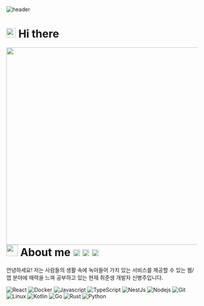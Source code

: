 ![header](https://capsule-render.vercel.app/api?type=egg&color=gradient&height=140&section=header&text=~%24%20Juraffe%2C%20World!&fontSize=50)

# <img src="https://media.giphy.com/media/hvRJCLFzcasrR4ia7z/giphy.gif" width="25px"> Hi there

<img align="right" width="520" src="https://github-profile-summary-cards.vercel.app/api/cards/profile-details?username=aid95&theme=vue" />

# <img src="https://emojis.slackmojis.com/emojis/images/1531849430/4246/blob-sunglasses.gif?1531849430" width="30"/> About me <a href="https://www.notion.so/juraffe/76e0aa9754114e7880bc586da4c44027" target="_blank" rel="noopener noreferrer"><img alt="Notion" src="https://raw.githubusercontent.com/simple-icons/simple-icons/develop/icons/notion.svg" width="18px" height="18px" /></a> <a href="https://www.facebook.com/byeonju.lion.99/" target="_blank" rel="noopener noreferrer"><img alt="Notion" src="https://raw.githubusercontent.com/simple-icons/simple-icons/develop/icons/facebook.svg" width="18px" height="18px" /></a> <a href="https://open.kakao.com/o/sh4yJOac" target="_blank" rel="noopener noreferrer"><img alt="Notion" src="https://raw.githubusercontent.com/simple-icons/simple-icons/develop/icons/kakaotalk.svg" width="18px" height="18px" /></a>

안녕하세요! 저는 사람들의 생활 속에 녹아들어 가치 있는 서비스를 제공할 수 있는 웹/앱 분야에 매력을 느껴 공부하고 있는 현재 취준생 개발자 신병주입니다.

<p>
<img alt="React" src="https://img.shields.io/badge/React-20232A?style=flat-square&logo=react&logoColor=61DAFB" />
<img alt="Docker" src="https://img.shields.io/badge/-Docker-46a2f1?style=flat-square&logo=docker&logoColor=white" />
<img alt="Javascript" src="https://img.shields.io/badge/JavaScript-F7DF1E?style=flat-square&logo=javascript&logoColor=black" />
<img alt="TypeScript" src="https://img.shields.io/badge/-TypeScript-007ACC?style=flat-square&logo=typescript&logoColor=white" />
<img alt="NestJs" src="https://img.shields.io/badge/-NestJs-ea2845?style=flat-square&logo=nestjs&logoColor=white" />
<img alt="Nodejs" src="https://img.shields.io/badge/-NodeJs-43853d?style=flat-square&logo=Node.js&logoColor=white" />
<img alt="Git" src="https://img.shields.io/badge/-Git-F05032?style=flat-square&logo=git&logoColor=white" />
<img alt="Linux" src="https://img.shields.io/badge/-Linux-FCC624?style=flat-square&logo=linux&logoColor=white" />
<img alt="Kotlin" src="https://img.shields.io/badge/Kotlin-0095D5?&style=flat-square&logo=kotlin&logoColor=white" />
<img alt="Go" src="https://img.shields.io/badge/Go-00ADD8?style=flat-square&logo=go&logoColor=white" />
<img alt="Rust" src="https://img.shields.io/badge/Rust-000000?style=flat-square&logo=rust&logoColor=white" />
<img alt="Python" src="https://img.shields.io/badge/Python-14354C?style=flat-square&logo=python&logoColor=white" />
</p>
